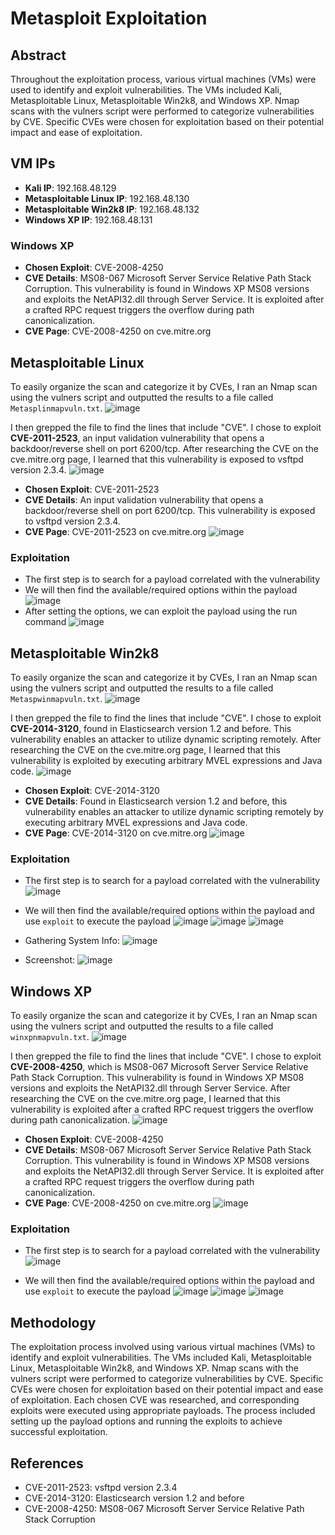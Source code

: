 # Metasploit Exploitation

## Abstract
Throughout the exploitation process, various virtual machines (VMs) were used to identify and exploit vulnerabilities. The VMs included Kali, Metasploitable Linux, Metasploitable Win2k8, and Windows XP. Nmap scans with the vulners script were performed to categorize vulnerabilities by CVE. Specific CVEs were chosen for exploitation based on their potential impact and ease of exploitation.

## VM IPs
- **Kali IP**: 192.168.48.129
- **Metasploitable Linux IP**: 192.168.48.130
- **Metasploitable Win2k8 IP**: 192.168.48.132
- **Windows XP IP**: 192.168.48.131


### Windows XP
- **Chosen Exploit**: CVE-2008-4250
- **CVE Details**: MS08-067 Microsoft Server Service Relative Path Stack Corruption. This vulnerability is found in Windows XP MS08 versions and exploits the NetAPI32.dll through Server Service. It is exploited after a crafted RPC request triggers the overflow during path canonicalization.
- **CVE Page**: CVE-2008-4250 on cve.mitre.org

## Metasploitable Linux
To easily organize the scan and categorize it by CVEs, I ran an Nmap scan using the vulners script and outputted the results to a file called `Metasplinmapvuln.txt`.
![image](https://github.com/user-attachments/assets/98eb99ec-1bf0-4e47-916f-512d9459743c)

I then grepped the file to find the lines that include "CVE". I chose to exploit **CVE-2011-2523**, an input validation vulnerability that opens a backdoor/reverse shell on port 6200/tcp. After researching the CVE on the cve.mitre.org page, I learned that this vulnerability is exposed to vsftpd version 2.3.4.
![image](https://github.com/user-attachments/assets/a7f2bdfb-c4d8-4b98-8f18-aa6668f9a16a)

- **Chosen Exploit**: CVE-2011-2523
- **CVE Details**: An input validation vulnerability that opens a backdoor/reverse shell on port 6200/tcp. This vulnerability is exposed to vsftpd version 2.3.4.
- **CVE Page**: CVE-2011-2523 on cve.mitre.org
![image](https://github.com/user-attachments/assets/e3fd96fe-d84f-49f7-af31-b7ca2e6405c8)


### Exploitation

- The first step is to search for a payload correlated with the vulnerability
- We will then find the available/required options within the payload
![image](https://github.com/user-attachments/assets/66cd940d-6556-49cb-9949-303a3ec706c0)
- After setting the options, we can exploit the payload using the run command
![image](https://github.com/user-attachments/assets/5c61c125-efbe-424b-919b-b247bacc7b0d)


## Metasploitable Win2k8
To easily organize the scan and categorize it by CVEs, I ran an Nmap scan using the vulners script and outputted the results to a file called `Metaspwinmapvuln.txt`.
![image](https://github.com/user-attachments/assets/b249d5ab-ec01-4b71-b245-83db9b7e04e2)

I then grepped the file to find the lines that include "CVE". I chose to exploit **CVE-2014-3120**, found in Elasticsearch version 1.2 and before. This vulnerability enables an attacker to utilize dynamic scripting remotely. After researching the CVE on the cve.mitre.org page, I learned that this vulnerability is exploited by executing arbitrary MVEL expressions and Java code.
![image](https://github.com/user-attachments/assets/b090b53e-f7d9-4ef3-bb6b-58edc06f80fe)

- **Chosen Exploit**: CVE-2014-3120
- **CVE Details**: Found in Elasticsearch version 1.2 and before, this vulnerability enables an attacker to utilize dynamic scripting remotely by executing arbitrary MVEL expressions and Java code.
- **CVE Page**: CVE-2014-3120 on cve.mitre.org
![image](https://github.com/user-attachments/assets/70d4f63f-c496-4e5f-b8ca-c943f2c8fd98)


### Exploitation

- The first step is to search for a payload correlated with the vulnerability
  ![image](https://github.com/user-attachments/assets/9bdf4598-7765-47eb-9c26-8f2e03a3a771)

- We will then find the available/required options within the payload and use `exploit` to execute the payload
![image](https://github.com/user-attachments/assets/43caffda-2060-4fe0-aafd-a163a53856f0)
![image](https://github.com/user-attachments/assets/62cfc897-8c1c-42b2-a30e-f43f7ae27d64)
![image](https://github.com/user-attachments/assets/a9476dba-6279-4738-8283-8eb684a89fde)
- Gathering System Info:
![image](https://github.com/user-attachments/assets/e5407bda-133d-4ea0-bb11-92758eede31b)
- Screenshot:
![image](https://github.com/user-attachments/assets/f749a84a-b237-42dc-940a-205a782bf370)

  
## Windows XP
To easily organize the scan and categorize it by CVEs, I ran an Nmap scan using the vulners script and outputted the results to a file called `winxpnmapvuln.txt`. 
![image](https://github.com/user-attachments/assets/872e539e-1af7-425c-a3b2-783f50b7ca49)

I then grepped the file to find the lines that include "CVE". I chose to exploit **CVE-2008-4250**, which is MS08-067 Microsoft Server Service Relative Path Stack Corruption. This vulnerability is found in Windows XP MS08 versions and exploits the NetAPI32.dll through Server Service. After researching the CVE on the cve.mitre.org page, I learned that this vulnerability is exploited after a crafted RPC request triggers the overflow during path canonicalization.
![image](https://github.com/user-attachments/assets/64a7172c-2ec4-4609-a63e-4b3085e614bd)

- **Chosen Exploit**: CVE-2008-4250
- **CVE Details**: MS08-067 Microsoft Server Service Relative Path Stack Corruption. This vulnerability is found in Windows XP MS08 versions and exploits the NetAPI32.dll through Server Service. It is exploited after a crafted RPC request triggers the overflow during path canonicalization.
- **CVE Page**: CVE-2008-4250 on cve.mitre.org
![image](https://github.com/user-attachments/assets/af67d56d-50ae-4c0f-b8f9-09c91d4741fe)


### Exploitation

- The first step is to search for a payload correlated with the vulnerability
![image](https://github.com/user-attachments/assets/5960c5c2-e14c-4ec0-8400-6c5efee3362d)

- We will then find the available/required options within the payload and use `exploit` to execute the payload
![image](https://github.com/user-attachments/assets/5c14ae53-a143-49fb-9ff4-176df0cabc43)
![image](https://github.com/user-attachments/assets/4909d4d7-b5eb-475a-8ca6-68c038574f13)
![image](https://github.com/user-attachments/assets/4a6bdaef-3b12-44ba-b460-efe918808d73)

  
## Methodology
The exploitation process involved using various virtual machines (VMs) to identify and exploit vulnerabilities. The VMs included Kali, Metasploitable Linux, Metasploitable Win2k8, and Windows XP. Nmap scans with the vulners script were performed to categorize vulnerabilities by CVE. Specific CVEs were chosen for exploitation based on their potential impact and ease of exploitation. Each chosen CVE was researched, and corresponding exploits were executed using appropriate payloads. The process included setting up the payload options and running the exploits to achieve successful exploitation.

## References
- CVE-2011-2523: vsftpd version 2.3.4
- CVE-2014-3120: Elasticsearch version 1.2 and before
- CVE-2008-4250: MS08-067 Microsoft Server Service Relative Path Stack Corruption
